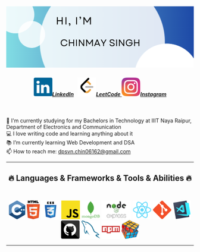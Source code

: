 

<h1 align="center">
 <img src="https://github.com/CHINMAY02CS/CHINMAY02CS/blob/main/HEADER.png">

</h1>

<h5 align="center">
  <a href="https://www.linkedin.com/in/chinmaycs/" title="LinkedIn Profile" ><img width="50" src="linkedin.svg">LinkedIn</a> &nbsp;
 <a href="https://www.leetcode.com/CHINMAYSINGH02CS" title="LeetCode Profile" ><img width="50" src="LeetCode_logo_black.png">LeetCode </a>
  <a href="https://www.instagram.com/chinmay_singh___/" title="Instagram Profile"><img width="50" src="instagram.svg">Instagram</a>
</h5>
<br>
<p align="center">
  
  🔬 I'm currently studying for my Bachelors in Technology at IIIT Naya Raipur, Department of Electronics and Communication
  <br>
  💻 I love writing code and learning anything about it
  <br>
  📚 I’m currently learning Web Development and DSA
  <br>
  📫 How to reach me: <a href="mailto: dpsvn.chin06162@gmail.com">dpsvn.chin06162@gmail.com</a>
</p>

<hr>
<h2 align="center">🔥 Languages & Frameworks & Tools & Abilities 🔥</h2>
<br>
<p align="center">
 <img title="C++" height="50" src="cpp.svg">
  <img title="HTML5" height="50" src="html5.svg">
  <img title="CSS" height="50" src="css.svg">
 <img title="Javascript" height="50" src="javascript.svg">
 <img title="MongoDB" height="50" src="mongodb.png">
 <img title="Node Express" height="50" src="node.svg">
  <img title="React" height="50" src="react-original.svg">
  <img title="Git" height="50" src="git-original.svg">
  <img title="Visual Studio Code" height="50" src="vscode.png">
  <img title="GitHub" height="50" src="github.svg">
  <img title="MySQL" height="50" src="mysql.svg">
  <img title="npm" height="50" src="npm.svg">
 <img title="Problem Solving" height="50" src="problemSolving.png">
</p>




<hr>


